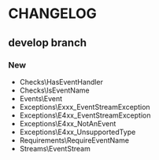 # CHANGELOG

## develop branch

### New

* Checks\HasEventHandler
* Checks\IsEventName
* Events\Event
* Exceptions\Exxx_EventStreamException
* Exceptions\E4xx_EventStreamException
* Exceptions\E4xx_NotAnEvent
* Exceptions\E4xx_UnsupportedType
* Requirements\RequireEventName
* Streams\EventStream